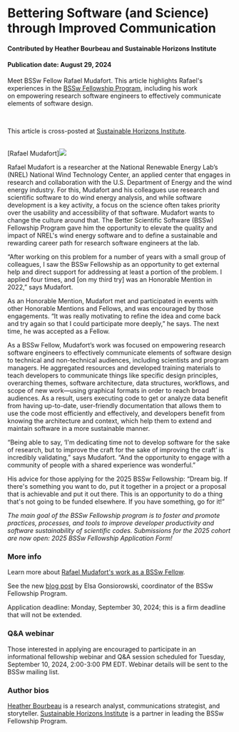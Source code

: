 # Bettering Software (and Science) through Improved Communication

#### Contributed by Heather Bourbeau and Sustainable Horizons Institute

#### Publication date: August 29, 2024

Meet BSSw Fellow Rafael Mudafort.  This article highlights Rafael's experiences in the [BSSw Fellowship Program](https://bssw.io/fellowship), 
including his work on empowering research software engineers to effectively communicate 
elements of software design.  

<br>

This article is cross-posted at [Sustainable Horizons Institute](https://shinstitute.org).

<br>
[Rafael Mudafort]<img src='../../images/People_2023_F_Mudafort.jpg' class='logo' />

<br>

Rafael Mudafort is a researcher at the National Renewable Energy Lab’s (NREL) National Wind Technology Center, an applied center that engages in research and collaboration with the U.S. Department of Energy and the wind energy industry. For this, Mudafort and his colleagues use research and scientific software to do wind energy analysis, and while software development is a key activity, a focus on the science often takes priority over the usability and accessibility of that software. Mudafort wants to change the culture around that. The Better Scientific Software (BSSw) Fellowship Program gave him the opportunity to elevate the quality and impact of NREL's wind energy software and to define a sustainable and rewarding career path for research software engineers at the lab.

“After working on this problem for a number of years with a small group of colleagues, I saw the BSSw Fellowship as an opportunity to get external help and direct support for addressing at least a portion of the problem. I applied four times, and [on my third try] was an Honorable Mention in 2022,” says Mudafort. 

As an Honorable Mention, Mudafort met and participated in events with other Honorable Mentions and Fellows, and was encouraged by those engagements. “It was really motivating to refine the idea and come back and try again so that I could participate more deeply,” he says. The next time, he was accepted as a Fellow.

As a BSSw Fellow, Mudafort’s work was focused on empowering research software engineers to effectively communicate elements of software design to technical and non-technical audiences, including scientists and program managers. He aggregated resources and developed training materials to teach developers to communicate things like specific design principles, overarching themes, software architecture, data structures, workflows, and scope of new work—using graphical formats in order to reach broad audiences. As a result, users executing code to get or analyze data benefit from having up-to-date, user-friendly documentation that allows them to use the code most efficiently and effectively, and developers benefit from knowing the architecture and context, which help them to extend and maintain software in a more sustainable manner. 

“Being able to say, ‘I'm dedicating time not to develop software for the sake of research, but to improve the craft for the sake of improving the craft’ is incredibly validating,” says Mudafort. “And the opportunity to engage with a community of people with a shared experience was wonderful.” 

His advice for those applying for the 2025 BSSw Fellowship: “Dream big. If there's something you want to do, put it together in a project or a proposal that is achievable and put it out there. This is an opportunity to do a thing that's not going to be funded elsewhere. If you have something, go for it!”

*The main goal of the BSSw Fellowship program is to foster and promote practices, processes, and tools to improve developer productivity and software sustainability of scientific codes. Submissions for the 2025 cohort are now open: 2025 BSSw Fellowship Application Form!*

### More info
Learn more about [Rafael Mudafort's work as a BSSw Fellow](https://bssw.io/fellows/rafael-mudafort).

See the new [blog post](https://bssw.io/blog_posts/applications-open-for-the-2025-bssw-fellowship-program) by Elsa Gonsiorowski, coordinator of the BSSw Fellowship Program.

Application deadline: Monday, September 30, 2024; this is a firm deadline that will not be extended.

### Q&A webinar

Those interested in applying are encouraged to participate in an informational fellowship webinar and Q&A session scheduled for Tuesday, September 10, 2024, 2:00-3:00 PM EDT.  Webinar details will be sent to the BSSw mailing list.

### Author bios
[Heather Bourbeau](https://www.linkedin.com/in/heatherbourbeau/) is a research analyst, communications strategist, and storyteller. 
[Sustainable Horizons Institute](https://shinstitute.org) is a partner in leading the BSSw Fellowship Program. 

<br>


<!---
Publish: yes
Track: bssw fellowship
Pinned: no
Topics: Funding sources and programs, projects and organizations
RSS update: 2024-08-29
OpenGraph image: OG_2408_BSSwFellowships.png
--->
